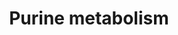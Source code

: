 ---
annotations:
- type: Pathway Ontology
  value: purine metabolic pathway
authors:
- DeSl
- Mkutmon
- L Dupuis
- Finterly
communities:
- IEM
- RareDiseases
description: Overview of purine metabolism; metabolic markers are highlighted in red,
  with graphical arrows indicating if a marker is present in higher or lower concentrations
  compared to normal (healthy) levels.  This pathway was inspired by Chapter 13, edition
  5 of the book of Blau (in press). The full version of this PW including disorders,
  based on ed. 4, can be found [https://www.wikipathways.org/index.php/Pathway:WP4224
  here].  Proteins on this pathway have targeted assays available via the [https://assays.cancer.gov/available_assays?wp_id=WP4792
  CPTAC Assay Portal]
last-edited: 2021-06-17
organisms:
- Homo sapiens
redirect_from:
- /index.php/Pathway:WP4792
- /instance/WP4792
schema-jsonld:
- '@context': https://schema.org/
  '@id': https://wikipathways.github.io/pathways/WP4792.html
  '@type': Dataset
  creator:
    '@type': Organization
    name: WikiPathways
  description: Overview of purine metabolism; metabolic markers are highlighted in
    red, with graphical arrows indicating if a marker is present in higher or lower
    concentrations compared to normal (healthy) levels.  This pathway was inspired
    by Chapter 13, edition 5 of the book of Blau (in press). The full version of this
    PW including disorders, based on ed. 4, can be found [https://www.wikipathways.org/index.php/Pathway:WP4224
    here].  Proteins on this pathway have targeted assays available via the [https://assays.cancer.gov/available_assays?wp_id=WP4792
    CPTAC Assay Portal]
  keywords:
  - 2-Deoxyguanosine
  - 2'-deoxyinosine
  - 2'-Deoxyadenosine
  - dGMP
  - 2,8-Dihydroxyadenine
  - AMP
  - PRPS1
  - dADP
  - HPRT1
  - ADSS
  - Ribose-5-P
  - AICARP
  - S-AMP
  - SAICA-riboside
  - ADP
  - AICA-riboside
  - dAMP
  - IMP
  - RR
  - dATP
  - PRPP
  - DGUOK
  - FAICARP
  - Xanthosine
  - Hypoxanthine
  - Guanosine
  - APRT
  - Urate
  - Adenine
  - Inosine
  - GTP
  - ADSL
  - ITP
  - XO
  - ITPA
  - Guanine
  - GMP
  - AMPD1
  - dGDP
  - PRPPs
  - PNP
  - SAICARP
  - Succinyladenosine
  - XMP
  - dGTP
  - Xanthine
  - ATIC
  - Adenosine
  - GDP
  - IMPDH1
  - ADA
  - ATP
  license: CC0
  name: Purine metabolism
seo: CreativeWork
title: Purine metabolism
wpid: WP4792
---